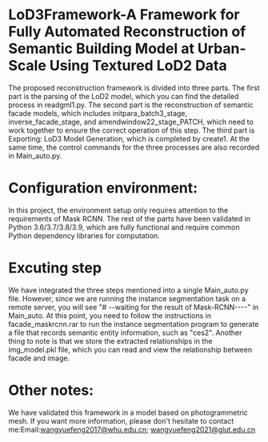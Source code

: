 # LoD3Framework-A Framework for Fully Automated Reconstruction of Semantic Building Model at Urban-Scale Using Textured LoD2 Data
The proposed reconstruction framework is divided into three parts. The first part is the parsing of the LoD2 model, which you can find the detailed process in readgml1.py. The second part is the reconstruction of semantic facade models, which includes initpara_batch3_stage, inverse_facade_stage, and amendwindow22_stage_PATCH, which need to work together to ensure the correct operation of this step. The third part is Exporting: LoD3 Model Generation, which is completed by create1. At the same time, the control commands for the three processes are also recorded in Main_auto.py.
# Configuration environment:
In this project, the environment setup only requires attention to the requirements of Mask RCNN. The rest of the parts have been validated in Python 3.6/3.7/3.8/3.9, which are fully functional and require common Python dependency libraries for computation.
# Excuting step
We have integrated the three steps mentioned into a single Main_auto.py file. However, since we are running the instance segmentation task on a remote server, you will see "# --waiting for the result of Mask-RCNN----" in Main_auto. At this point, you need to follow the instructions in facade_maskrcnn.rar to run the instance segmentation program to generate a file that records semantic entity information, such as "ces2". Another thing to note is that we store the extracted relationships in the img_model.pkl file, which you can read and view the relationship between facade and image.

# Other notes:
We have validated this framework in a model based on photogrammetric mesh. If you want more information, please don't hesitate to contact me:Email:wangyuefeng2017@whu.edu.cn; wangyuefeng2021@glut.edu.cn
